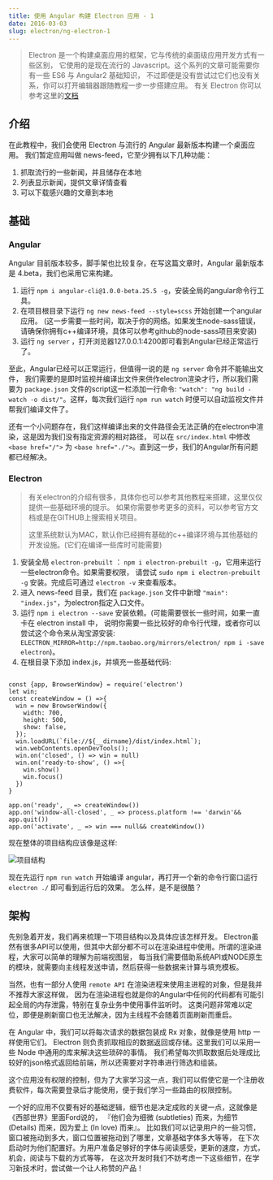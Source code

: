```yaml
---
title: 使用 Angular 构建 Electron 应用 - 1
date: 2016-03-03
slug: electron/ng-electron-1
---
```



> Electron 是一个构建桌面应用的框架，它与传统的桌面级应用开发方式有一些区别，
它使用的是现在流行的 Javascript。这个系列的文章可能需要你有一些 ES6 与 Angular2 基础知识，
不过即便是没有尝试过它们也没有关系，你可以打开编辑器跟随教程一步一步搭建应用。
有关 Electron 你可以参考这里的[文档](http://electron.atom.io/docs/)
  
## 介绍
在此教程中，我们会使用 Electron 与流行的 Angular 最新版本构建一个桌面应用。
我们暂定应用叫做 news-feed，它至少拥有以下几种功能：

1. 抓取流行的一些新闻，并且储存在本地
2. 列表显示新闻，提供文章详情查看
3. 可以下载感兴趣的文章到本地

   
   
## 基础

### Angular
Angular 目前版本较多，脚手架也比较复杂，在写这篇文章时，Angular 最新版本是 4.beta，我们也采用它来构建。
  
1. 运行 `npm i angular-cli@1.0.0-beta.25.5 -g`，安装全局的angular命令行工具。
2. 在项目根目录下运行 `ng new news-feed --style=scss` 开始创建一个angular应用。
(这一步需要一些时间，取决于你的网络。如果发生node-sass错误，请确保你拥有c++编译环境，具体可以参考github的node-sass项目来安装)
3. 运行 `ng server` ，打开浏览器127.0.0.1:4200即可看到Angular已经正常运行了。

至此，Angular已经可以正常运行，但值得一说的是 `ng server` 命令并不能输出文件，
我们需要的是即时监视并编译出文件来供作electron渲染才行，所以我们需要为 `package.json` 文件的script这一栏添加一行命令:
 `"watch": "ng build -watch -o dist/"`。这样，每次我们运行 `npm run watch` 时便可以自动监视文件并帮我们编译文件了。  

还有一个小问题存在，我们这样编译出来的文件路径会无法正确的在electron中渲染，这是因为我们没有指定资源的相对路径，
可以在 `src/index.html` 中修改 `<base href="/">` 为 `<base href="./">`。直到这一步，我们的Angular所有问题都已经解决。
  

### Electron  
> 有关electron的介绍有很多，具体你也可以参考其他教程来搭建，这里仅仅提供一些基础环境的提示。
如果你需要参考更多的资料，可以参考官方文档或是在GITHUB上搜索相关项目。
>  
> 这里系统默认为MAC，默认你已经拥有基础的c++编译环境与其他基础的开发设施。(它们在编译一些库时可能需要)
  
1. 安装全局 `electron-prebuilt` ： `npm i electron-prebuilt -g`，它用来运行一些electron命令。如果需要权限，
请尝试 `sudo npm i electron-prebuilt -g` 安装。完成后可通过 `electron -v` 来查看版本。
2. 进入 news-feed 目录，我们在 `package.json` 文件中新增 `"main": "index.js"`，为electron指定入口文件。
3. 运行 `npm i electron --save` 安装依赖。(可能需要很长一些时间，如果一直卡在 electron install 中，
说明你需要一些比较好的命令行代理，或者你可以尝试这个命令来从淘宝源安装:
`ELECTRON_MIRROR=http://npm.taobao.org/mirrors/electron/ npm i -save electron`)。
4. 在根目录下添加 index.js，并填充一些基础代码:

```

const {app, BrowserWindow} = require('electron')
let win;
const createWindow = () =>{
  win = new BrowserWindow({
    width: 700,
    height: 500,
    show: false,
  });
  win.loadURL(`file://${__dirname}/dist/index.html`);
  win.webContents.openDevTools();
  win.on('closed', () => win = null)
  win.on('ready-to-show', () =>{
    win.show()
    win.focus()
  })
}

app.on('ready', _ => createWindow())
app.on('window-all-closed', _ => process.platform !== 'darwin'&& app.quit())
app.on('activate', _ => win === null&& createWindow())

```



  
  
现在整体的项目结构应该像是这样:  

![项目结构](/images/electron/electron-demo-1.png)

现在先运行 `npm run watch` 开始编译 angular，再打开一个新的命令行窗口运行 `electron ./` 即可看到运行后的效果。
怎么样，是不是很酷？


    
## 架构

先别急着开发，我们再来梳理一下项目结构以及具体应该怎样开发。
Electron虽然有很多API可以使用，但其中大部分都不可以在渲染进程中使用。所谓的渲染进程，大家可以简单的理解为前端视图层，
每当我们需要借助系统API或NODE原生的模块，就需要向主线程发送申请，然后获得一些数据来计算与填充模板。

当然，也有一部分人使用 `remote API` 在渲染进程来使用主进程的对象，但是我并不推荐大家这样做，
因为在渲染进程也就是你的Angular中任何的代码都有可能引起全局的内存泄露，特别在复杂业务中使用事件监听时。
这类问题非常难以定位，即便是刷新窗口也无法解决，因为主线程不会随着页面刷新而重启。

在 Angular 中，我们可以将每次请求的数据包装成 Rx 对象，就像是使用 http 一样使用它们。
Electron 则负责抓取相应的数据返回或存储。这里我们可以采用一些 Node 中通用的库来解决这些琐碎的事情。
我们希望每次抓取数据后处理成比较好的json格式返回给前端，所以还需要对字符串进行筛选和组装。

这个应用没有权限的控制，但为了大家学习这一点，我们可以假使它是一个注册收费软件，每次需要登录后才能使用，便于我们学习一些路由的权限控制。

一个好的应用不仅要有好的基础逻辑，细节也是决定成败的关键一点，这就像是《西部世界》里面Ford说的，
『他们会为细微 (subtleties) 而来，为细节 (Details) 而来，因为爱上 (In love) 而来』。
比如我们可以记录用户的一些习惯，窗口被拖动到多大，窗口位置被拖动到了哪里，文章基础字体多大等等，
在下次启动时为他们配置好。为用户准备足够好的字体与阅读感受，更新的速度，方式，机会，阅读与下载的方式等等，
在这次开发时我们不妨考虑一下这些细节，在学习新技术时，尝试做一个让人称赞的产品！






























